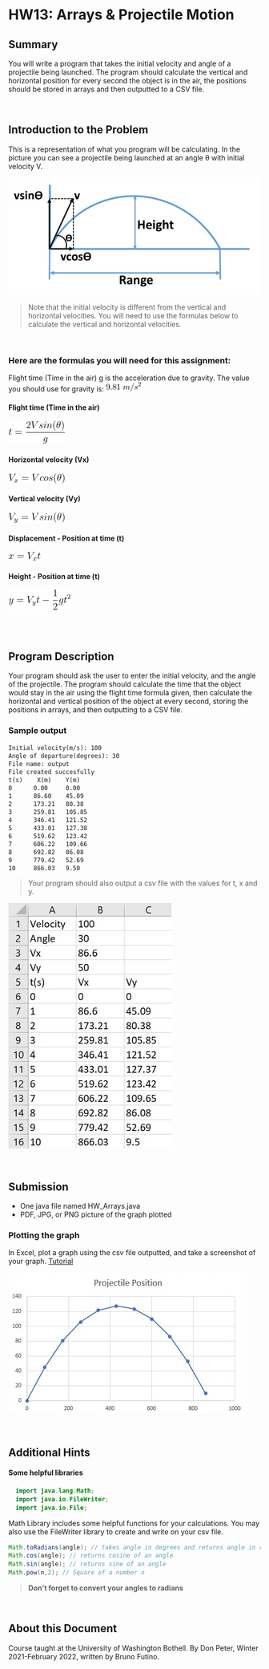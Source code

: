 # HW13: Arrays & Projectile Motion

## Summary

You will write a program that takes the initial velocity and angle of a projectile being launched. The program should calculate the vertical and horizontal position for every second the object is in the air, the positions should be stored in arrays and then outputted to a CSV file.

<br/>

## Introduction to the Problem

This is a representation of what you program will be calculating. In the picture you can see a projectile being launched at an angle θ with initial velocity V.

![](assets/graph.jpg)
>Note that the initial velocity is different from the vertical and horizontal velocities. You will need to use the formulas below to calculate the vertical and horizontal velocities.

<br/>

### Here are the formulas you will need for this assignment:

Flight time (Time in the air)  g is the acceleration due to gravity.  The value you should use for gravity is:
![](assets/g.png)

#### Flight time (Time in the air) 
![](assets/flightTime.png) 

#### Horizontal velocity (Vx)
![](assets/vx.png)

#### Vertical velocity (Vy)
![](assets/vy.png)

#### Displacement - Position at time (t)
![](assets/x.png)

#### Height - Position at time (t)
![](assets/y.png)

<br/><br/>

## Program Description

Your program should ask the user to enter the initial velocity, and the angle of the projectile. The program should calculate the time that the object would stay in the air using the flight time formula given, then calculate the horizontal and vertical position of the object at every second, storing the positions in arrays, and then outputting to a CSV file. 

### Sample output
```
Initial velocity(m/s): 100
Angle of departure(degrees): 30
File name: output
File created succesfully
t(s)    X(m)    Y(m)
0      0.00     0.00
1      86.60    45.09
2      173.21   80.38
3      259.81   105.85
4      346.41   121.52
5      433.01   127.38
6      519.62   123.42
7      606.22   109.66
8      692.82   86.08
9      779.42   52.69
10     866.03   9.50
```
> Your program should also output a csv file with the values for t, x and y.

![](assets/sampleValues.jpg)

<br/>

## Submission
* One java file named HW_Arrays.java 
* PDF, JPG, or PNG picture of the graph plotted

### Plotting the graph
In Excel, plot a graph using the csv file outputted, and take a screenshot of your graph. [Tutorial](https://www.got-it.ai/solutions/excel-chat/excel-tutorial/plot-x-vs-y/how-to-plot-x-vs-y-data-points-in-excel) 

![](assets/sampleOutput.jpg)

<br/>

## Additional Hints

#### Some helpful libraries


```Java
  import java.lang.Math;
  import java.io.FileWriter;
  import java.io.File;
```

Math Library includes some helpful functions for your calculations. You may also use the FileWriter library to create and write on your csv file.
```Java 
Math.toRadians(angle); // takes angle in degrees and returns angle in radians
Math.cos(angle); // returns cosine of an angle
Math.sin(angle); // returns sine of an angle
Math.pow(n,2); // Square of a number n
```
> **Don't forget to convert your angles to radians**

<br/>

## About this Document
Course taught at the University of Washington Bothell. By Don Peter, Winter 2021-February 2022, written by Bruno Futino.
